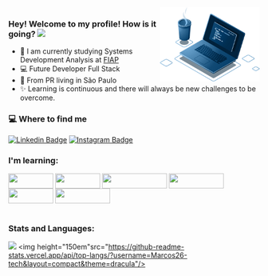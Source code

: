 <img align="right" src="./imagem/home-notebook.png" width="200"/>

### Hey! Welcome to my profile! How is it going? <img src=https://github.com/TheDudeThatCode/TheDudeThatCode/blob/master/Assets/Hi.gif width="25">

- 🚀 I am currently studying Systems Development Analysis at [FIAP](https://www.fiap.com.br/)
- 💻  Future Developer Full Stack
- 📍 From PR living in São Paulo
- ✨ Learning is continuous and there will always be new challenges to be overcome.

### 💻 Where to find me
[![Linkedin Badge](https://img.shields.io/badge/-LinkedIn-blue?style=flat-square&logo=Linkedin&logoColor=white&link=https://www.linkedin.com/in/markomaciell/)](https://www.linkedin.com/in/markomaciell/) [
![Instagram Badge](https://img.shields.io/badge/-Instagram-FF0000?style=flat-square&logo=Instagram&logoColor=white&link=https://www.instagram.com/maciel_marko/)
](https://www.instagram.com/maciel_marko/) 

### I'm learning:
<div style="display: inline_block" width="auto" height="auto">
  <img align="center" height="30" width="90" src="https://img.shields.io/badge/HTML5-ED8B00?style=for-the-badge&logo=html5&logoColor=white">
  <img align="center" height="30" width="90" src="https://img.shields.io/badge/CSS3-1572B6?style=for-the-badge&logo=css3&logoColor=white">
  <img align="center" height="30" width="130" src="https://img.shields.io/badge/JavaScript-e8f722?style=for-the-badge&logo=javascript&logoColor=black">
  <img align="center" height="30" width="110" src="https://img.shields.io/badge/Bootstrap-0c8b01?style=for-the-badge&logo=bootstrap&logoColor=white">
  <img align="center" height="30" width="90" src="https://img.shields.io/badge/Java-E34F26?style=for-the-badge&logo=java&logoColor=white">
  <img align="center" height="30" width="110" src="https://img.shields.io/badge/Python-030fb8?style=for-the-badge&logo=python&logoColor=white">
</div>
<br> 

### Stats and Languages:
<img height="150em" src="https://github-readme-stats.vercel.app/api?username=Marcos26-tech&show_icons=true&theme=dracula"/>    <img height="150em"src="https://github-readme-stats.vercel.app/api/top-langs/?username=Marcos26-tech&layout=compact&theme=dracula"/>
